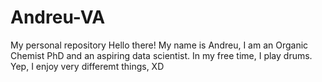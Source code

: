 # Andreu-VA
 My personal repository
Hello there!
My name is Andreu, I am an Organic Chemist PhD and an aspiring data scientist.
In my free time, I play drums.
Yep, I enjoy very differemt things, XD
